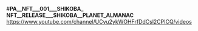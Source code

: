 #__PA__NFT___001___SHIKOBA___
__NFT__RELEASE___SHIKOBA__PLANET_ALMANAC__
https://www.youtube.com/channel/UCyu2ykWOHFrfDdCsl2CPICQ/videos
